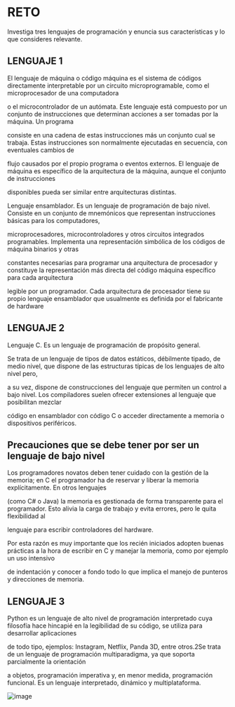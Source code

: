 # RETO
Investiga tres lenguajes de programación y enuncia sus características y lo que consideres relevante.

## LENGUAJE 1

El lenguaje de máquina o código máquina es el sistema de códigos directamente interpretable por un circuito microprogramable, como el microprocesador de una computadora

o el microcontrolador de un autómata. Este lenguaje está compuesto por un conjunto de instrucciones que determinan acciones a ser tomadas por la máquina. Un programa 

consiste en una cadena de estas instrucciones más un conjunto cual se trabaja. Estas instrucciones son normalmente ejecutadas en secuencia, con eventuales cambios de 

flujo causados por el propio programa o eventos externos. El lenguaje de máquina es específico de la arquitectura de la máquina, aunque el conjunto de instrucciones 

disponibles pueda ser similar entre arquitecturas distintas.

Lenguaje ensamblador. Es un lenguaje de programación de bajo nivel. Consiste en un conjunto de mnemónicos que representan instrucciones básicas para los computadores, 

microprocesadores, microcontroladores y otros circuitos integrados programables. Implementa una representación simbólica de los códigos de máquina binarios y otras 

constantes necesarias para programar una arquitectura de procesador y constituye la representación más directa del código máquina específico para cada arquitectura 

legible por un programador. Cada arquitectura de procesador tiene su propio lenguaje ensamblador que usualmente es definida por el fabricante de hardware


## LENGUAJE 2

Lenguaje C. Es un lenguaje de programación de propósito general.

Se trata de un lenguaje de tipos de datos estáticos, débilmente tipado, de medio nivel, que dispone de las estructuras típicas de los lenguajes de alto nivel pero,

a su vez, dispone de construcciones del lenguaje que permiten un control a bajo nivel. Los compiladores suelen ofrecer extensiones al lenguaje que posibilitan mezclar

código en ensamblador con código C o acceder directamente a memoria o dispositivos periféricos.

## Precauciones que se debe tener por ser un lenguaje de bajo nivel

Los programadores novatos deben tener cuidado con la gestión de la memoria; en C el programador ha de reservar y liberar la memoria explícitamente. En otros lenguajes 

(como C# o Java) la memoria es gestionada de forma transparente para el programador. Esto alivia la carga de trabajo y evita errores, pero le quita flexibilidad al 

lenguaje para escribir controladores del hardware.

Por esta razón es muy importante que los recién iniciados adopten buenas prácticas a la hora de escribir en C y manejar la memoria, como por ejemplo un uso intensivo 

de indentación y conocer a fondo todo lo que implica el manejo de punteros y direcciones de memoria.


## LENGUAJE 3

Python es un lenguaje de alto nivel de programación interpretado cuya filosofía hace hincapié en la legibilidad de su código, se utiliza para desarrollar aplicaciones 

de todo tipo, ejemplos: Instagram, Netflix, Panda 3D, entre otros.2​ Se trata de un lenguaje de programación multiparadigma, ya que soporta parcialmente la orientación 

a objetos, programación imperativa y, en menor medida, programación funcional. Es un lenguaje interpretado, dinámico y multiplataforma.

![image](https://cosasdedevs.com/media/sections/images/python.png)
